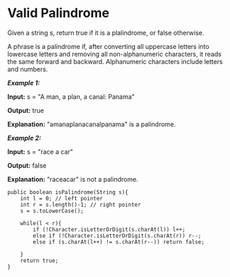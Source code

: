 # Valid Palindrome

Given a string s, return true if it is a plalindrome, or false otherwise.

A phrase is a palindrome if, after converting all uppercase letters into lowercase letters and removing all non-alphanumeric characters, it reads the same forward and backward. Alphanumeric characters include letters and numbers.


***Example 1:***

**Input:** s = "A man, a plan, a canal: Panama"

**Output:** true

**Explanation:** "amanaplanacanalpanama" is a palindrome.

***Example 2:***

**Input:** s = "race a car"

**Output:** false

**Explanation:** "raceacar" is not a palindrome.


	public boolean isPalindrome(String s){
		int l = 0; // left pointer
		int r = s.length()-1; // right pointer
		s = s.toLowerCase();

		while(l < r){
			if (!Character.isLetterOrDigit(s.charAt(l)) l++;
			else if (!Character.isLetterOrDigit(s.charAt(r)) r--;
			else if (s.charAt(l++) != s.charAt(r--)) return false;

		}
		return true;
	}

